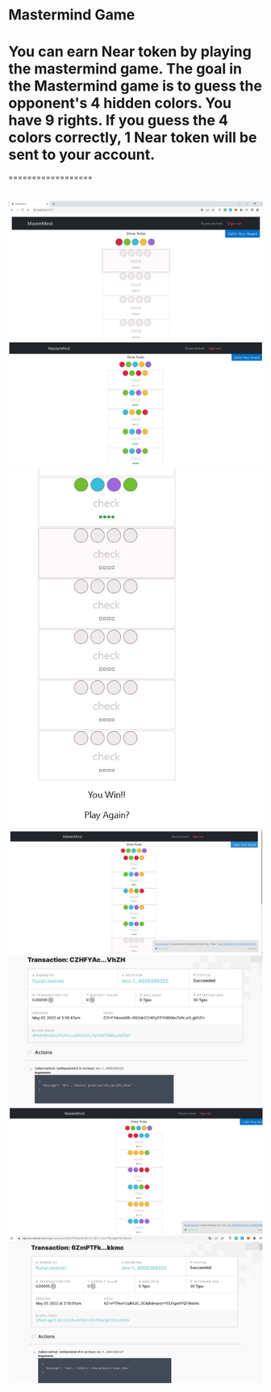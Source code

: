 Mastermind Game
==================


# You can earn Near token by playing the mastermind game. The goal in the Mastermind game is to guess the opponent's 4 hidden colors.  You have 9 rights. If you guess the 4 colors correctly, 1 Near token will be sent to your account.
==================
#
![mm1](https://github.com/fehmituran/NEAR-Developer-Course/blob/main/Mastemind%20Game/img/mm1.JPG)
![mm1](https://github.com/fehmituran/NEAR-Developer-Course/blob/main/Mastemind%20Game/img/mm2.JPG)
![mm1](https://github.com/fehmituran/NEAR-Developer-Course/blob/main/Mastemind%20Game/img/mm3.JPG)
![mm1](https://github.com/fehmituran/NEAR-Developer-Course/blob/main/Mastemind%20Game/img/mm4.JPG)
![mm1](https://github.com/fehmituran/NEAR-Developer-Course/blob/main/Mastemind%20Game/img/mm5.JPG)
![mm1](https://github.com/fehmituran/NEAR-Developer-Course/blob/main/Mastemind%20Game/img/mm6.JPG)
![mm1](https://github.com/fehmituran/NEAR-Developer-Course/blob/main/Mastemind%20Game/img/mm7.JPG)



